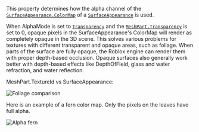 This property determines how the alpha channel of the
[`SurfaceAppearance.ColorMap`](https://create.roblox.com/docs/reference/engine/classes/SurfaceAppearance#ColorMap) of a [`SurfaceAppearance`](https://create.roblox.com/docs/reference/engine/classes/SurfaceAppearance) is used.

When AlphaMode is set to [`Transparency`](https://create.roblox.com/docs/reference/engine/enums/AlphaMode) and the
[`MeshPart.Transparency`](https://create.roblox.com/docs/reference/engine/classes/BasePart#Transparency) is set to 0, opaque
pixels in the SurfaceAppearance's ColorMap will render as completely
opaque in the 3D scene. This solves various problems for textures with
different transparent and opaque areas, such as foliage. When parts of the
surface are fully opaque, the Roblox engine can render them with proper
depth-based occlusion. Opaque surfaces also generally work better with
depth-based effects like DepthOfField, glass and water refraction, and
water reflection.

MeshPart.TextureId vs SurfaceAppearance:

![Foliage comparison](https://prod.docsiteassets.roblox.com/assets/legacy/leaves-comparison.gif)

Here is an example of a fern color map. Only the pixels on the leaves have
full alpha.

![Alpha fern](https://prod.docsiteassets.roblox.com/assets/legacy/fern-color.png)